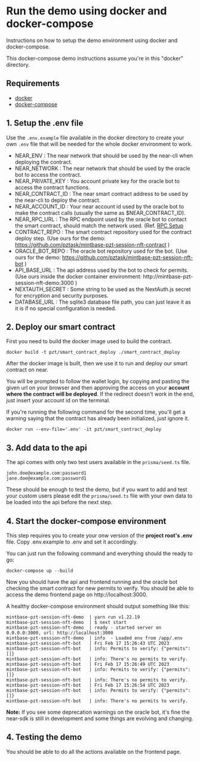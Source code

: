 # Run the demo using docker and docker-compose

Instructions on how to setup the demo environment using docker and docker-compose.

This docker-compose demo instructions assume you're in this "docker" directory.

## Requirements

- [docker](https://docs.docker.com/get-docker/)
- [docker-compose](https://docs.docker.com/compose/install/)

## 1. Setup the .env file

Use the `.env.example` file available in the docker directory to create your own `.env` file that will be needed for the whole docker environment to work.

- NEAR_ENV : The near network that should be used by the near-cli when deploying the contract.
- NEAR_NETWORK : The near network that should be used by the oracle bot to access the contract.
- NEAR_PRIVATE_KEY : You account private key for the oracle bot to access the contract functions.
- NEAR_CONTRACT_ID : The near smart contract address to be used by the near-cli to deploy the contract.
- NEAR_ACCOUNT_ID : Your near account id used by the oracle bot to make the contract calls (usually the same as $NEAR_CONTRACT_ID).
- NEAR_RPC_URL : The RPC endpoint used by the oracle bot to contact the smart contract, should match the network used. (Ref. [RPC Setup](https://docs.near.org/api/rpc/setup)
- CONTRACT_REPO : The smart contract repository used for the contract deploy step. (Use ours for the demo: https://github.com/pztask/mintbase-pzt-session-nft-contract )
- ORACLE_BOT_REPO : The oracle bot repository used for the bot. (Use ours for the demo: https://github.com/pztask/mintbase-pzt-session-nft-bot )
- API_BASE_URL : The api address used by the bot to check for permits. (Use ours inside the docker container environment: http://mintbase-pzt-session-nft-demo:3000 )
- NEXTAUTH_SECRET : Some string to be used as the NextAuth.js secret for encryption and security purposes.
- DATABASE_URL : The sqlite3 database file path, you can just leave it as it is if no special configuration is needed.

## 2. Deploy our smart contract

First you need to build the docker image used to build the contract.

```
docker build -t pzt/smart_contract_deploy ./smart_contract_deploy
```

After the docker image is built, then we use it to run and deploy our smart contract on near.

You will be prompted to follow the wallet login, by copying and pasting the given url on your browser and then approving the access on your **account where the contract will be deployed**. If the redirect doesn't work in the end, just insert your account id on the terminal.

If you're running the following command for the second time, you'll get a warning saying that the contract has already been initialized, just ignore it.

```
docker run --env-file='.env' -it pzt/smart_contract_deploy
```

## 3. Add data to the api

The api comes with only two test users available in the `prisma/seed.ts` file.

```
john.doe@example.com:password1
jane.doe@example.com:password1
```

These should be enough to test the demo, but if you want to add and test your custom users please edit the `prisma/seed.ts` file with your own data to be loaded into the api before the next step.

## 4. Start the docker-compose environment

This step requires you to create your onw version of the **project root's .env** file. Copy .env.example to .env and set it accordingly.

You can just run the following command and everything should the ready to go:

```
docker-compose up --build
```

Now you should have the api and frontend running and the oracle bot checking the smart contract for new permits to verify. You should be able to access the demo frontend page on http://localhost:3000.

A healthy docker-compose environment should output something like this:

```
mintbase-pzt-session-nft-demo  | yarn run v1.22.19
mintbase-pzt-session-nft-demo  | $ next start
mintbase-pzt-session-nft-demo  | ready - started server on 0.0.0.0:3000, url: http://localhost:3000
mintbase-pzt-session-nft-demo  | info  - Loaded env from /app/.env
mintbase-pzt-session-nft-bot   | Fri Feb 17 15:26:43 UTC 2023
mintbase-pzt-session-nft-bot   | info: Permits to verify: {"permits":[]}
mintbase-pzt-session-nft-bot   | info: There's no permits to verify.
mintbase-pzt-session-nft-bot   | Fri Feb 17 15:26:49 UTC 2023
mintbase-pzt-session-nft-bot   | info: Permits to verify: {"permits":[]}
mintbase-pzt-session-nft-bot   | info: There's no permits to verify.
mintbase-pzt-session-nft-bot   | Fri Feb 17 15:26:54 UTC 2023
mintbase-pzt-session-nft-bot   | info: Permits to verify: {"permits":[]}
mintbase-pzt-session-nft-bot   | info: There's no permits to verify.
```

**Note:** If you see some deprecation warnings on the oracle bot, it's fine the near-sdk is still in development and some things are evolving and changing.

## 4. Testing the demo

You should be able to do all the actions available on the frontend page.
